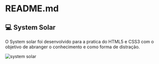 # README.md

## 💻 System Solar

O System solar foi desenvolvido para a pratica do HTML5 e CSS3 com o objetivo de abranger o conhecimento e como forma de distração.


![system solar](https://github.com/gaabrielvictor/system-solar/assets/116320384/4e029706-af81-4fc9-989a-a129ebc0b0ee)
